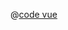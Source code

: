 <ClientOnly>
  <common-code-view name="starter-handlers-marker" :is-code-view="false"/>
</ClientOnly>

@[code vue](../.vuepress/components/map/starter/handlers/marker.vue)
